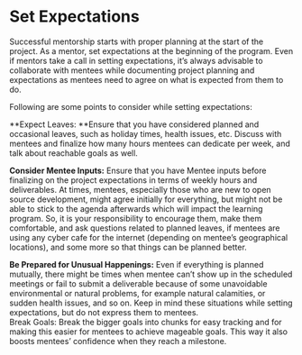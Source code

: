 # Set Expectations

Successful mentorship starts with proper planning at the start of the project. As a mentor, set expectations at the beginning of the program. Even if mentors take a call in setting expectations, it’s always advisable to collaborate with mentees while documenting project planning and expectations as mentees need to agree on what is expected from them to do.

Following are some points to consider while setting expectations:

**Expect Leaves: **Ensure that you have considered planned and occasional leaves, such as holiday times, health issues, etc. Discuss with mentees and finalize how many hours mentees can dedicate per week, and talk about reachable goals as well.

**Consider Mentee Inputs:** Ensure that you have Mentee inputs before finalizing on the project expectations in terms of weekly hours and deliverables. At times, mentees, especially those who are new to open source development, might agree initially for everything, but might not be able to stick to the agenda afterwards which will impact the learning program. So, it is your responsibility to encourage them, make them comfortable, and ask questions related to planned leaves, if mentees are using any cyber cafe for the internet (depending on mentee’s geographical locations), and some more so that things can be planned better.

**Be Prepared for Unusual Happenings:** Even if everything is planned mutually, there might be times when mentee can’t show up in the scheduled meetings or fail to submit a deliverable because of some unavoidable environmental or natural problems, for example natural calamities, or sudden health issues, and so on. Keep in mind these situations while setting expectations, but do not express them to mentees.\
Break Goals: Break the bigger goals into chunks for easy tracking and for making this easier for mentees to achieve mageable goals. This way it also boosts mentees’ confidence when they reach a milestone.
